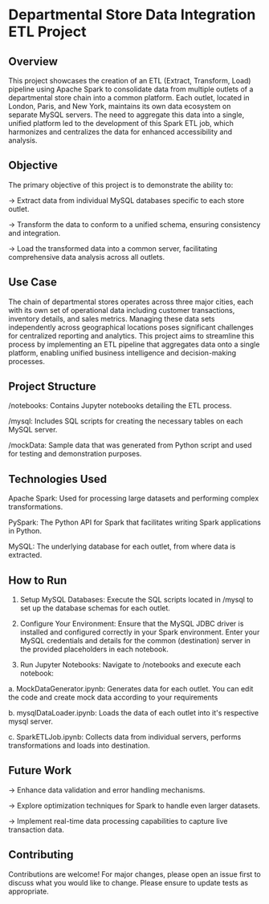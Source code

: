 # Departmental Store Data Integration ETL Project
## Overview
This project showcases the creation of an ETL (Extract, Transform, Load) pipeline using Apache Spark to consolidate data from multiple outlets of a departmental store chain into a common platform. Each outlet, located in London, Paris, and New York, maintains its own data ecosystem on separate MySQL servers. The need to aggregate this data into a single, unified platform led to the development of this Spark ETL job, which harmonizes and centralizes the data for enhanced accessibility and analysis.


## Objective
The primary objective of this project is to demonstrate the ability to:

-> Extract data from individual MySQL databases specific to each store outlet.

-> Transform the data to conform to a unified schema, ensuring consistency and integration.

-> Load the transformed data into a common server, facilitating comprehensive data analysis across all outlets.


## Use Case
The chain of departmental stores operates across three major cities, each with its own set of operational data including customer transactions, inventory details, and sales metrics. Managing these data sets independently across geographical locations poses significant challenges for centralized reporting and analytics. This project aims to streamline this process by implementing an ETL pipeline that aggregates data onto a single platform, enabling unified business intelligence and decision-making processes.


## Project Structure
/notebooks: Contains Jupyter notebooks detailing the ETL process.

/mysql: Includes SQL scripts for creating the necessary tables on each MySQL server.

/mockData: Sample data that was generated from Python script and used for testing and demonstration purposes.


## Technologies Used
Apache Spark: Used for processing large datasets and performing complex transformations.

PySpark: The Python API for Spark that facilitates writing Spark applications in Python.

MySQL: The underlying database for each outlet, from where data is extracted.


## How to Run

1. Setup MySQL Databases: Execute the SQL scripts located in /mysql to set up the database schemas for each outlet.

2. Configure Your Environment:
Ensure that the MySQL JDBC driver is installed and configured correctly in your Spark environment.
Enter your MySQL credentials and details for the common (destination) server in the provided placeholders in each notebook.

3. Run Jupyter Notebooks: Navigate to /notebooks and execute each notebook:

  a. MockDataGenerator.ipynb: Generates data for each outlet. You can edit the code and create mock data according to your requirements
  
  b. mysqlDataLoader.ipynb: Loads the data of each outlet into it's respective mysql server.
  
  c. SparkETLJob.ipynb: Collects data from individual servers, performs transformations and loads into destination.


## Future Work

-> Enhance data validation and error handling mechanisms.

-> Explore optimization techniques for Spark to handle even larger datasets.

-> Implement real-time data processing capabilities to capture live transaction data.


## Contributing
Contributions are welcome! For major changes, please open an issue first to discuss what you would like to change. Please ensure to update tests as appropriate.
